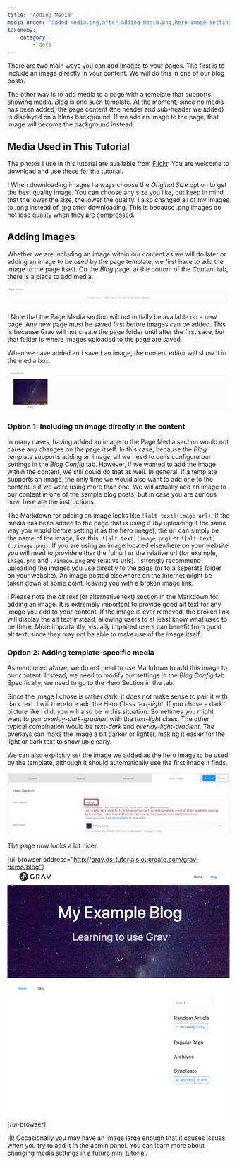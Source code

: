 ```yaml
---
title: 'Adding Media'
media_order: 'added-media.png,after-adding-media.png,hero-image-settings.png,media-resizing.png,page-media.png'
taxonomy:
    category:
        - docs
---
```


There are two main ways you can add images to your pages. The first is to include an image directly in your content. We will do this in one of our blog posts.

The other way is to add media to a page with a template that supports showing media. _Blog_ is one such template. At the moment, since no media has been added, the page content (the header and sub-header we added) is displayed on a blank background. If we add an image to the page, that image will become the background instead.

## Media Used in This Tutorial

The photos I use in this tutorial are available from [Flickr](https://www.flickr.com/photos/theodwynn/albums/72157712814676952). You are welcome to download and use these for the tutorial.

! When downloading images I always choose the _Original Size_ option to get the best quality image. You can choose any size you like, but keep in mind that the lower the size, the lower the quality. I also changed all of my images to .png instead of .jpg after downloading. This is because .png images do not lose quality when they are compressed.

## Adding Images

Whether we are including an image within our content as we will do later or adding an image to be used by the page template, we first have to add the image to the page itself. On the _Blog_ page, at the bottom of the _Content_ tab, there is a place to add media.

![The Page Media section is at the bottom of the Content tab. The box says: 'Drop your files here or click in this area.'](page-media.png)

! Note that the Page Media section will not initially be available on a new page. Any new page must be saved first before images can be added. This is because Grav will not create the page folder until after the first save, but that folder is where images uploaded to the page are saved.

When we have added and saved an image, the content editor will show it in the media box.

![The milky-way.png image is shown in the Page Media box where the text 'Drop your files here etc.' used to be.](added-media.png)

### Option 1: Including an image directly in the content

In many cases, having added an image to the Page Media section would not cause any changes on the page itself. In this case, because the _Blog_ template supports adding an image, all we need to do is configure our settings in the _Blog Config_ tab. However, if we wanted to add the image within the content, we still could do that as well. In general, if a template supports an image, the only time we would also want to add one to the content is if we were using more than one. We will actually add an image to our content in one of the sample blog posts, but in case you are curious now, here are the instructions.

The Markdown for adding an image looks like `![alt text](image url)`. If the media has been added to the page that is using it (by uploading it the same way you would before setting it as the hero image), the url can simply be the name of the image, like this: `![alt text](image.png)` or `![alt text](./image.png)`. If you are using an image located elsewhere on your website you will need to provide either the full url or the relative url (for example, `image.png` and `./image.png` are relative urls). I strongly recommend uploading the images you use directly to the page (or to a seperate folder on your website). An image posted elsewhere on the internet might be taken down at some point, leaving you with a broken image link.

! Please note the _alt text_ (or alternative text) section in the Markdown for adding an image. It is extremely important to provide good alt text for any image you add to your content. If the image is ever removed, the broken link will display the alt text instead, allowing users to at least know what used to be there. More importantly, visually impaired users can benefit from good alt text, since they may not be able to make use of the image itself.

### Option 2: Adding template-specific media

As mentioned above, we do not need to use Markdown to add this image to our content. Instead, we need to modify our settings in the _Blog Config_ tab. Specifically, we need to go to the Hero Section in the tab.

Since the image I chose is rather dark, it does not make sense to pair it with dark text. I will therefore add the Hero Class _text-light_. If you chose a dark picture like I did, you will also be in this situation. Sometimes you might want to pair _overlay-dark-gradient_ with the _text-light_ class. The other typical combination would be _text-dark_ and _overlay-light-gradient_. The overlays can make the image a bit darker or lighter, making it easier for the light or dark text to show up clearly.

We can also explicitly set the image we added as the hero image to be used by the template, although it should automatically use the first image it finds.

![The first section of the Blog Config tab is the Hero Section. Hero Classes: text-light. Hero Image: milky-way.png.](hero-image-settings.png)

The page now looks a lot nicer.

[ui-browser address="http://grav.ds-tutorials.oucreate.com/grav-demo/blog"]
![The Blog page on the website now shows the content in light text on top of the image we added.](after-adding-media.png)
[/ui-browser]

!!!! Occasionally you may have an image large enough that it causes issues when you try to add it in the admin panel. You can learn more about changing media settings in a future mini tutorial.